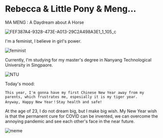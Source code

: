# Rebecca & Little Pony & Meng...

MA MENG : A Daydream about A Horse

![FEF387A4-9328-473E-A013-29C2A498A3E1_1_105_c](https://user-images.githubusercontent.com/97417416/151339972-60a1761b-2882-4b81-b0bc-50193d2e5ec8.jpeg)

I'm a feminist, I believe in girl's power.

![feminist](https://user-images.githubusercontent.com/97417416/151649915-7e98a631-ac77-40e6-9f68-4c1a318e7c07.JPG)

Currently, I'm studying for my master's degree in Nanyang Technological University in Singpaore.

![NTU](https://user-images.githubusercontent.com/97417416/151649943-5aa3b204-9b8f-4b2c-afc5-901dd3a98021.jpeg)

Today's mood: 
    
    This year, I'm gonna have my first Chinese New Year away from my parents, which frustrates me, espesially it is my tiger year.
    Anyway, Happy New Year！Stay health and safe!
    

At the age of 23, I do not dream big, but I make big wish.
My New Year wish is that the permanent cure for COVID can be invented, we can overcome the annoying pandemic and see each other's face in the near future.

![meme](https://user-images.githubusercontent.com/97417416/151649952-dd6d0e40-3524-4d77-9df0-15e2a2dd85fb.JPG)



